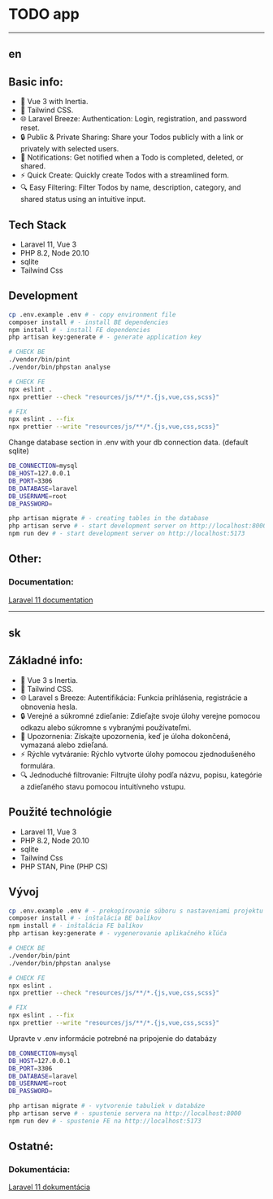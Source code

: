 # TODO app

---
## en

##  Basic info:

- 🚧 Vue 3 with Inertia.
- 🎨 Tailwind CSS.
- 🌐 Laravel Breeze: Authentication: Login, registration, and password reset.
- 🔒 Public & Private Sharing: Share your Todos publicly with a link or privately with selected users.
- 🔔 Notifications: Get notified when a Todo is completed, deleted, or shared.
- ⚡ Quick Create: Quickly create Todos with a streamlined form.
- 🔍 Easy Filtering: Filter Todos by name, description, category, and shared status using an intuitive input.

## Tech Stack
- Laravel 11, Vue 3
- PHP 8.2, Node 20.10
- sqlite
- Tailwind Css

## Development
```bash
cp .env.example .env # - copy environment file
composer install # - install BE dependencies
npm install # - install FE dependencies
php artisan key:generate # - generate application key
```
```bash
# CHECK BE
./vendor/bin/pint
./vendor/bin/phpstan analyse

# CHECK FE
npx eslint . 
npx prettier --check "resources/js/**/*.{js,vue,css,scss}"

# FIX
npx eslint . --fix
npx prettier --write "resources/js/**/*.{js,vue,css,scss}"
```

Change database section in .env with your db connection data. (default sqlite)

```bash
DB_CONNECTION=mysql
DB_HOST=127.0.0.1
DB_PORT=3306
DB_DATABASE=laravel
DB_USERNAME=root
DB_PASSWORD=
```
```bash
php artisan migrate # - creating tables in the database
php artisan serve # - start development server on http://localhost:8000
npm run dev # - start development server on http://localhost:5173
```

## Other:
### Documentation:
[Laravel 11 documentation](https://laravel.com/docs/11.x)

---

## sk

##  Základné info:
- 🚧 Vue 3 s Inertia.
- 🎨 Tailwind CSS.
- 🌐 Laravel s Breeze: Autentifikácia: Funkcia prihlásenia, registrácie a obnovenia hesla.
- 🔒 Verejné a súkromné zdieľanie: Zdieľajte svoje úlohy verejne pomocou odkazu alebo súkromne s vybranými používateľmi.
- 🔔 Upozornenia: Získajte upozornenia, keď je úloha dokončená, vymazaná alebo zdieľaná.
- ⚡ Rýchle vytváranie: Rýchlo vytvorte úlohy pomocou zjednodušeného formulára.
- 🔍 Jednoduché filtrovanie: Filtrujte úlohy podľa názvu, popisu, kategórie a zdieľaného stavu pomocou intuitívneho vstupu.

## Použité technológie
- Laravel 11, Vue 3
- PHP 8.2, Node 20.10
- sqlite
- Tailwind Css
- PHP STAN, Pine (PHP CS)

## Vývoj
```bash
cp .env.example .env # - prekopírovanie súboru s nastaveniami projektu
composer install # - inštalácia BE balíkov
npm install # - inštalácia FE balíkov
php artisan key:generate # - vygenerovanie aplikačného kľúča
```
 
```bash
# CHECK BE
./vendor/bin/pint
./vendor/bin/phpstan analyse

# CHECK FE
npx eslint . 
npx prettier --check "resources/js/**/*.{js,vue,css,scss}"

# FIX
npx eslint . --fix
npx prettier --write "resources/js/**/*.{js,vue,css,scss}"
```
Upravte v .env informácie potrebné na pripojenie do databázy

```bash
DB_CONNECTION=mysql
DB_HOST=127.0.0.1
DB_PORT=3306
DB_DATABASE=laravel
DB_USERNAME=root
DB_PASSWORD=
```
```bash
php artisan migrate # - vytvorenie tabuliek v databáze
php artisan serve # - spustenie servera na http://localhost:8000
npm run dev # - spustenie FE na http://localhost:5173
```

## Ostatné:
### Dokumentácia:
[Laravel 11 dokumentácia](https://laravel.com/docs/11.x)
